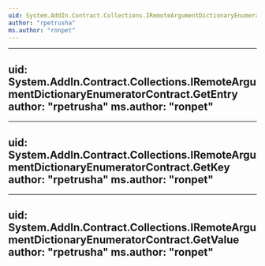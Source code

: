 ```yaml
---
uid: System.AddIn.Contract.Collections.IRemoteArgumentDictionaryEnumeratorContract
author: "rpetrusha"
ms.author: "ronpet"
---
```


---
uid: System.AddIn.Contract.Collections.IRemoteArgumentDictionaryEnumeratorContract.GetEntry
author: "rpetrusha"
ms.author: "ronpet"
---

---
uid: System.AddIn.Contract.Collections.IRemoteArgumentDictionaryEnumeratorContract.GetKey
author: "rpetrusha"
ms.author: "ronpet"
---

---
uid: System.AddIn.Contract.Collections.IRemoteArgumentDictionaryEnumeratorContract.GetValue
author: "rpetrusha"
ms.author: "ronpet"
---
